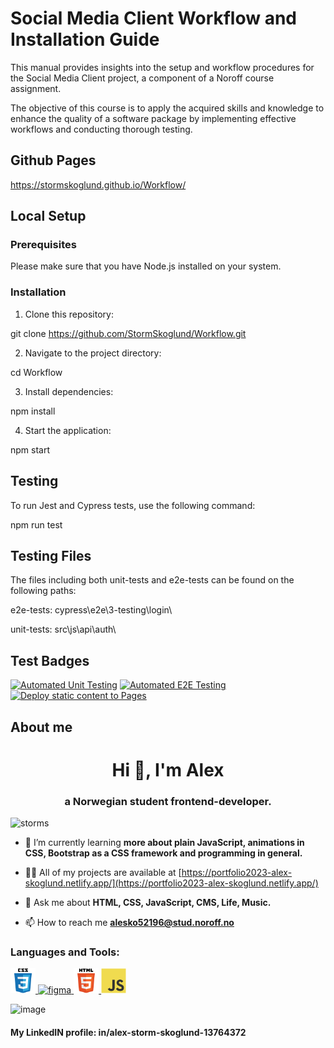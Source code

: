 # Social Media Client Workflow and Installation Guide

This manual provides insights into the setup and workflow procedures for the Social Media Client project, a component of a Noroff course assignment.

The objective of this course is to apply the acquired skills and knowledge to enhance the quality of a software package by implementing effective workflows and conducting thorough testing.

## Github Pages

https://stormskoglund.github.io/Workflow/

## Local Setup

### Prerequisites

Please make sure that you have Node.js installed on your system.

### Installation

1. Clone this repository:

git clone https://github.com/StormSkoglund/Workflow.git

2. Navigate to the project directory:

cd Workflow

3. Install dependencies:

npm install

4. Start the application:

npm start

## Testing

To run Jest and Cypress tests, use the following command:

npm run test
## Testing Files

The files including both unit-tests and e2e-tests can be found on the following paths:

e2e-tests: cypress\e2e\3-testing\login\

unit-tests: src\js\api\auth\

## Test Badges
[![Automated Unit Testing](https://github.com/StormSkoglund/Workflow/actions/workflows/unit-test.yml/badge.svg)](https://github.com/StormSkoglund/Workflow/actions/workflows/unit-test.yml)
[![Automated E2E Testing](https://github.com/StormSkoglund/Workflow/actions/workflows/e2e-test.yml/badge.svg)](https://github.com/StormSkoglund/Workflow/actions/workflows/e2e-test.yml)
[![Deploy static content to Pages](https://github.com/StormSkoglund/Workflow/actions/workflows/pages.yml/badge.svg)](https://github.com/StormSkoglund/Workflow/actions/workflows/pages.yml)

## About me

<h1 align="center">Hi 👋, I'm Alex</h1>
<h3 align="center">a Norwegian student frontend-developer.</h3>

<p align="left"> <img src="https://komarev.com/ghpvc/?username=storms&label=Profile%20views&color=50e510&style=flat" alt="storms" /> </p>

- 🌱 I’m currently learning **more about plain JavaScript, animations in CSS, Bootstrap as a CSS framework and programming in general.**

- 👨‍💻 All of my projects are available at [https://portfolio2023-alex-skoglund.netlify.app/](https://portfolio2023-alex-skoglund.netlify.app/)

- 💬 Ask me about **HTML, CSS, JavaScript, CMS, Life, Music.**

- 📫 How to reach me **alesko52196@stud.noroff.no**

<p align="left">
</p>

<h3 align="left">Languages and Tools:</h3>
<p align="left"> <a href="https://www.w3schools.com/css/" target="_blank" rel="noreferrer"> <img src="https://raw.githubusercontent.com/devicons/devicon/master/icons/css3/css3-original-wordmark.svg" alt="css3" width="40" height="40"/> </a> <a href="https://www.figma.com/" target="_blank" rel="noreferrer"> <img src="https://www.vectorlogo.zone/logos/figma/figma-icon.svg" alt="figma" width="40" height="40"/> </a> <a href="https://www.w3.org/html/" target="_blank" rel="noreferrer"> <img src="https://raw.githubusercontent.com/devicons/devicon/master/icons/html5/html5-original-wordmark.svg" alt="html5" width="40" height="40"/> </a> <a href="https://developer.mozilla.org/en-US/docs/Web/JavaScript" target="_blank" rel="noreferrer"> <img src="https://raw.githubusercontent.com/devicons/devicon/master/icons/javascript/javascript-original.svg" alt="javascript" width="40" height="40"/> </a> </p>

![image](https://avatars.githubusercontent.com/u/125978969?v=4)

<h4 align="left"> My LinkedIN profile: in/alex-storm-skoglund-13764372 </h4>
